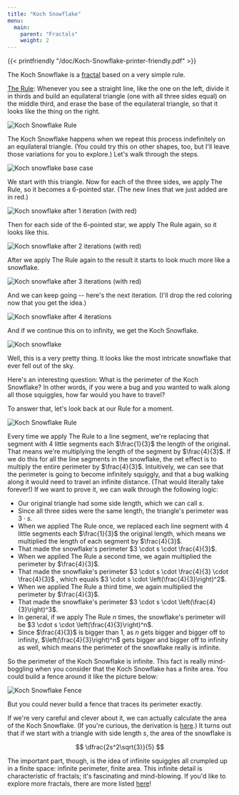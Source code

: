 ```yaml
---
title: "Koch Snowflake"
menu:
  main:
    parent: "Fractals"
    weight: 2
---
```




{{< printfriendly "/doc/Koch-Snowflake-printer-friendly.pdf" >}}

The Koch Snowflake is a [fractal](/fractals/ "Fractals") based on a very simple rule.

<span style="text-decoration: underline;">The Rule</span>: Whenever you see a straight line, like the one on the left, divide it in thirds and build an equilateral triangle (one with all three sides equal) on the middle third, and erase the base of the equilateral triangle, so that it looks like the thing on the right.

![Koch Snowflake Rule](/img/Koch-Snowflake-Rule.png)

The Koch Snowflake happens when we repeat this process indefinitely on an equilateral triangle. (You could try this on other shapes, too, but I'll leave those variations for you to explore.) Let's walk through the steps.

![Koch snowflake base case](/img/Koch-snowflake-base-case.png)

We start with this triangle. Now for each of the three sides, we apply The Rule, so it becomes a 6-pointed star. (The new lines that we just added are in red.)

![Koch snowflake after 1 iteration (with red)](/img/Koch-snowflake-after-1-iteration-with-red.png)

Then for each side of the 6-pointed star, we apply The Rule again, so it looks like this.

![Koch snowflake after 2 iterations (with red)](/img/Koch-snowflake-after-2-iterations-with-red.png)

After we apply The Rule again to the result it starts to look much more like a snowflake.

![Koch snowflake after 3 iterations (with red)](/img/Koch-snowflake-after-3-iterations-with-red.png)

And we can keep going -- here's the next iteration. (I'll drop the red coloring now that you get the idea.)

![Koch snowflake after 4 iterations](/img/Koch-snowflake-after-4-iterations.png)

And if we continue this on to infinity, we get the Koch Snowflake.

![Koch snowflake](/img/Koch-snowflake.png)

Well, this is a very pretty thing. It looks like the most intricate snowflake that ever fell out of the sky.

Here's an interesting question: What is the perimeter of the Koch Snowflake? In other words, if you were a bug and you wanted to walk along all those squiggles, how far would you have to travel?

To answer that, let's look back at our Rule for a moment.

![Koch Snowflake Rule](/img/Koch-Snowflake-Rule.png)

Every time we apply The Rule to a line segment, we're replacing that segment with $4$ little segments each $\frac{1}{3}$ the length of the original. That means we're multiplying the length of the segment by $\frac{4}{3}$. If we do this for all the line segments in the snowflake, the net effect is to multiply the entire perimeter by $\frac{4}{3}$. Intuitively, we can see that the perimeter is going to become infinitely squiggly, and that a bug walking along it would need to travel an infinite distance. (That would literally take forever!) If we want to prove it, we can walk through the following logic:

-   Our original triangle had some side length, which we can call $s$.
-   Since all three sides were the same length, the triangle's perimeter was $3 \cdot s$.
-   When we applied The Rule once, we replaced each line segment with $4$ little segments each $\frac{1}{3}$ the original length, which means we multiplied the length of each segment by $\frac{4}{3}$.
-   That made the snowflake's perimeter $3 \cdot s \cdot \frac{4}{3}$.
-   When we applied The Rule a second time, we again multiplied the perimeter by $\frac{4}{3}$.
-   That made the snowflake's perimeter $3 \cdot s \cdot \frac{4}{3} \cdot \frac{4}{3}$ , which equals $3 \cdot s \cdot \left(\frac{4}{3}\right)^2$.
-   When we applied The Rule a third time, we again multiplied the perimeter by $\frac{4}{3}$.
-   That made the snowflake's perimeter $3 \cdot s \cdot \left(\frac{4}{3}\right)^3$​.
-   In general, if we apply The Rule $n$​ times, the snowflake's perimeter will be $3 \cdot s \cdot \left(\frac{4}{3}\right)^n$​.
-   Since $\frac{4}{3}$​ is bigger than 1, as $n$​ gets bigger and bigger off to infinity, $\left(\frac{4}{3}\right)^n$​ gets bigger and bigger off to infinity as well, which means the perimeter of the snowflake really is infinite.

So the perimeter of the Koch Snowflake is infinite. This fact is really mind-boggling when you consider that the Koch Snowflake has a finite area. You could build a fence around it like the picture below:

![Koch Snowflake Fence](/img/Koch-Snowflake-Fence.png)

But you could never build a fence that traces its perimeter exactly.

If we're very careful and clever about it, we can actually calculate the area of the Koch Snowflake. (If you're curious, the derivation is [here](/fractals/koch-snowflake/koch-snowflake-area/ "Koch Snowflake Area").) It turns out that if we start with a triangle with side length $s$, the area of the snowflake is

$$ \dfrac{2s^2\sqrt{3}}{5} $$

The important part, though, is the idea of infinite squiggles all crumpled up in a finite space: infinite perimeter, finite area. This infinite detail is characteristic of fractals; it's fascinating and mind-blowing. If you'd like to explore more fractals, there are more listed [here](/fractals/ "Fractals")!

